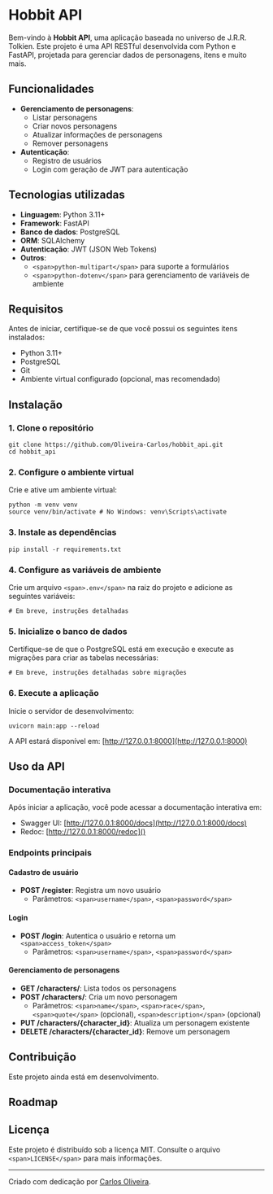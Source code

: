 # Hobbit API

Bem-vindo à **Hobbit API**, uma aplicação baseada no universo de J.R.R. Tolkien. Este projeto é uma API RESTful desenvolvida com Python e FastAPI, projetada para gerenciar dados de personagens, itens e muito mais.

## Funcionalidades

-   **Gerenciamento de personagens**:
    -   Listar personagens
    -   Criar novos personagens
    -   Atualizar informações de personagens
    -   Remover personagens
-   **Autenticação**:
    -   Registro de usuários
    -   Login com geração de JWT para autenticação

## Tecnologias utilizadas

-   **Linguagem**: Python 3.11+
-   **Framework**: FastAPI
-   **Banco de dados**: PostgreSQL
-   **ORM**: SQLAlchemy
-   **Autenticação**: JWT (JSON Web Tokens)
-   **Outros**:
    -   `<span>python-multipart</span>` para suporte a formulários
    -   `<span>python-dotenv</span>` para gerenciamento de variáveis de ambiente

## Requisitos

Antes de iniciar, certifique-se de que você possui os seguintes itens instalados:

-   Python 3.11+
-   PostgreSQL
-   Git
-   Ambiente virtual configurado (opcional, mas recomendado)

## Instalação

### 1. Clone o repositório

```
git clone https://github.com/Oliveira-Carlos/hobbit_api.git
cd hobbit_api
```

### 2. Configure o ambiente virtual

Crie e ative um ambiente virtual:

```
python -m venv venv
source venv/bin/activate # No Windows: venv\Scripts\activate
```

### 3. Instale as dependências

```
pip install -r requirements.txt
```

### 4. Configure as variáveis de ambiente

Crie um arquivo `<span>.env</span>` na raiz do projeto e adicione as seguintes variáveis:

```
# Em breve, instruções detalhadas
```

### 5. Inicialize o banco de dados

Certifique-se de que o PostgreSQL está em execução e execute as migrações para criar as tabelas necessárias:

```
# Em breve, instruções detalhadas sobre migrações
```

### 6. Execute a aplicação

Inicie o servidor de desenvolvimento:

```
uvicorn main:app --reload
```

A API estará disponível em: [http://127.0.0.1:8000](http://127.0.0.1:8000)

## Uso da API

### Documentação interativa

Após iniciar a aplicação, você pode acessar a documentação interativa em:

-   Swagger UI: [http://127.0.0.1:8000/docs](http://127.0.0.1:8000/docs)
-   Redoc: [http://127.0.0.1:8000/redoc]()

### Endpoints principais

#### Cadastro de usuário

-   **POST /register**: Registra um novo usuário
    -   Parâmetros: `<span>username</span>`, `<span>password</span>`

#### Login

-   **POST /login**: Autentica o usuário e retorna um `<span>access_token</span>`
    -   Parâmetros: `<span>username</span>`, `<span>password</span>`

#### Gerenciamento de personagens

-   **GET /characters/**: Lista todos os personagens
-   **POST /characters/**: Cria um novo personagem
    -   Parâmetros: `<span>name</span>`, `<span>race</span>`, `<span>quote</span>` (opcional), `<span>description</span>` (opcional)
-   **PUT /characters/{character_id}**: Atualiza um personagem existente
-   **DELETE /characters/{character_id}**: Remove um personagem

## Contribuição

Este projeto ainda está em desenvolvimento.

## Roadmap

## Licença

Este projeto é distribuído sob a licença MIT. Consulte o arquivo `<span>LICENSE</span>` para mais informações.

---

Criado com dedicação por [Carlos Oliveira](https://github.com/Oliveira-Carlos).

